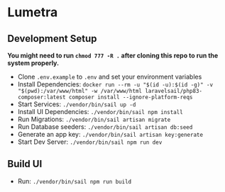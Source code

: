 # Lumetra

## Development Setup
**You might need to run ``chmod 777 -R .`` after cloning this repo to run the system properly.**

- Clone ``.env.example`` to ``.env`` and set your environment variables
- Install Dependencies: ``docker run --rm -u "$(id -u):$(id -g)" -v "$(pwd):/var/www/html" -w /var/www/html laravelsail/php83-composer:latest composer install --ignore-platform-reqs``
- Start Services: ``./vendor/bin/sail up -d``
- Install UI Dependencies: ``./vendor/bin/sail npm install``
- Run Migrations: ``./vendor/bin/sail artisan migrate``
- Run Database seeders: ``./vendor/bin/sail artisan db:seed``
- Generate an app key: ``./vendor/bin/sail artisan key:generate``
- Start Dev Server: ``./vendor/bin/sail npm run dev``

## Build UI
- Run: ``./vendor/bin/sail npm run build``
